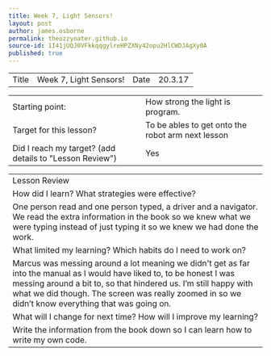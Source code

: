 ```yaml
---
title: Week 7, Light Sensors!
layout: post
author: james.osborne
permalink: theozzynater.github.io
source-id: 1I41jUQJ0VFkkqqgylreHPZXNy42opu2HlCWDJAgXy0A
published: true
---
```

<table>
  <tr>
    <td>Title</td>
    <td>Week 7, Light Sensors!</td>
    <td>Date</td>
    <td>20.3.17</td>
  </tr>
</table>


<table>
  <tr>
    <td>Starting point:</td>
    <td> How strong the light is program.</td>
  </tr>
  <tr>
    <td>Target for this lesson?</td>
    <td> To be ables to get onto the robot arm next lesson</td>
  </tr>
  <tr>
    <td>Did I reach my target? 
(add details to "Lesson Review")</td>
    <td> 
Yes</td>
  </tr>
</table>


<table>
  <tr>
    <td>Lesson Review</td>
  </tr>
  <tr>
    <td>How did I learn? What strategies were effective? </td>
  </tr>
  <tr>
    <td> One person read and one person typed, a driver and a navigator. We read the extra information in the book so we knew what we were typing instead of just typing it so we knew we had done the work.
</td>
  </tr>
  <tr>
    <td>What limited my learning? Which habits do I need to work on? </td>
  </tr>
  <tr>
    <td>Marcus was messing around a lot meaning we didn't get as far into the manual as I would have liked to, to be honest I was messing around a bit to, so that hindered us. I’m still happy with what we did though. The screen was really zoomed in so we didn’t know everything that was going on.</td>
  </tr>
  <tr>
    <td>What will I change for next time? How will I improve my learning?</td>
  </tr>
  <tr>
    <td> Write the information from the book down so I can learn how to write my own code.</td>
  </tr>
</table>


